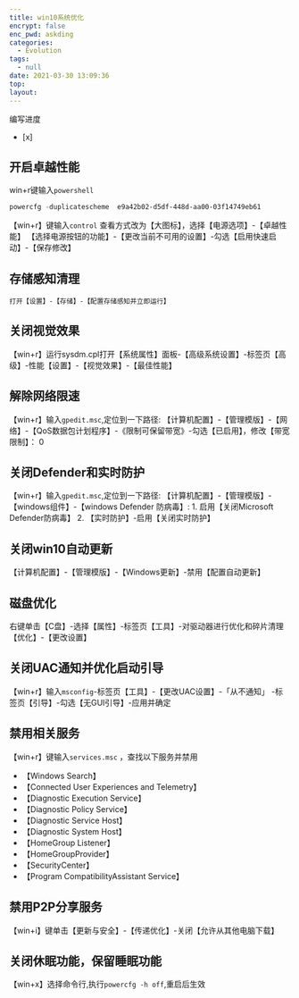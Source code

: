 ```yaml
---
title: win10系统优化
encrypt: false
enc_pwd: askding
categories:
  - Evolution
tags:
  - null
date: 2021-03-30 13:09:36
top:
layout:
---
```

编写进度
- [x] 

## 开启卓越性能
win+r键输入`powershell`
```powershell
powercfg -duplicatescheme  e9a42b02-d5df-448d-aa00-03f14749eb61
```
【win+r】键输入`control` 查看方式改为【大图标】，选择【电源选项】-【卓越性能】
	【选择电源按钮的功能】-【更改当前不可用的设置】-勾选【启用快速启动】-【保存修改】

## 存储感知清理
	打开【设置】-【存储】-【配置存储感知并立即运行】

	
## 关闭视觉效果
【win+r】运行sysdm.cpl打开【系统属性】面板-【高级系统设置】-标签页【高级】-性能【设置】-【视觉效果】-【最佳性能】

## 解除网络限速
【win+r】输入`gpedit.msc`,定位到一下路径:
【计算机配置】-【管理模版】-【网络】-【QoS数据包计划程序】-《限制可保留带宽》-勾选【已启用】，修改【带宽限制】： 0


## 关闭Defender和实时防护
【win+r】输入`gpedit.msc`,定位到一下路径:
【计算机配置】-【管理模版】-【windows组件】-【windows Defender 防病毒】:
	          1.  启用【关闭Microsoft Defender防病毒】
			  2. 【实时防护】-启用【关闭实时防护】

## 关闭win10自动更新
【计算机配置】-【管理模版】-【Windows更新】-禁用【配置自动更新】

## 磁盘优化
右键单击【C盘】-选择【属性】-标签页【工具】-对驱动器进行优化和碎片清理【优化】-【更改设置】


## 关闭UAC通知并优化启动引导
【win+r】输入`msconfig`-标签页【工具】-【更改UAC设置】-「从不通知」
                      -标签页【引导】-勾选【无GUI引导】-应用并确定

## 禁用相关服务
【win+r】键输入`services.msc` ，查找以下服务并禁用
  - 【Windows Search】
  - 【Connected User Experiences and Telemetry】
  - 【Diagnostic Execution Service】
  - 【Diagnostic Policy Service】
  - 【Diagnostic Service Host】
  - 【Diagnostic System Host】
  - 【HomeGroup Listener】
  - 【HomeGroupProvider】
  - 【SecurityCenter】
  - 【Program CompatibilityAssistant Service】

## 禁用P2P分享服务
【win+i】键单击【更新与安全】-【传递优化】-关闭【允许从其他电脑下载】

## 关闭休眠功能，保留睡眠功能
【win+x】选择命令行<admin>,执行`powercfg -h off`,重启后生效
